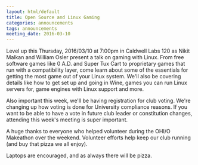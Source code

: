 ```yaml
---
layout: html/default
title: Open Source and Linux Gaming
categories: announcements
tags: announcements
meeting_date: 2016-03-10
---
```


Level up this Thursday, 2016/03/10 at 7:00pm in Caldwell Labs 120 as Nikit
Malkan and William Osler present a talk on gaming with Linux. From free software
games like 0 A.D. and Super Tux Cart to proprietary games that run with a
compatibility layer, come learn about some of the essentials for getting the
most game out of your Linux system. We'll also be covering details like how to
get set up and going in Wine, games you can run Linux servers for, game engines
with Linux support and more.

Also important this week, we'll be having registration for club voting. We're
changing up how voting is done for University compliance reasons. If you want to
be able to have a vote in future club leader or constitution changes, attending
this week's meeting is super important.

A huge thanks to everyone who helped volunteer during the OHI/O Makeathon over
the weekend. Volunteer efforts help keep our club running (and buy that pizza we
all enjoy).

Laptops are encouraged, and as always there will be pizza.
